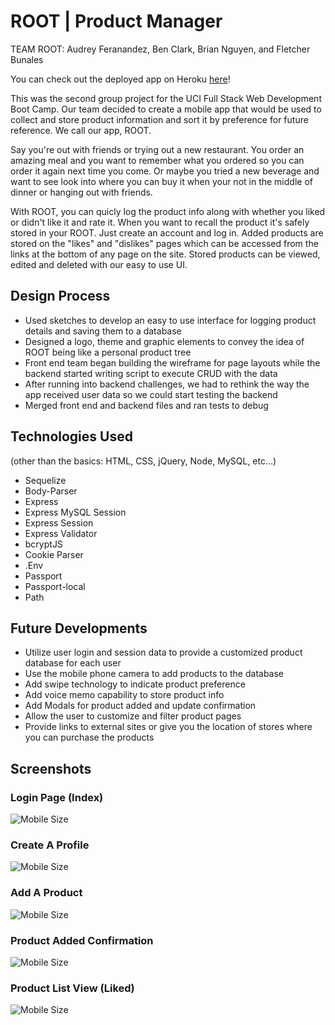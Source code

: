 # ROOT | Product Manager

TEAM ROOT: Audrey Feranandez, Ben Clark, Brian Nguyen, and Fletcher Bunales

You can check out the deployed app on Heroku [here](https://warm-oasis-23319.herokuapp.com/)!

This was the second group project for the UCI Full Stack Web Development Boot Camp. Our team decided to create a mobile app that would be used to collect and store product information and sort it by preference for future reference. We call our app, ROOT.

Say you're out with friends or trying out a new restaurant. You order an amazing meal and you want to remember what you ordered so you can order it again next time you come. Or maybe you tried a new beverage and want to see look into where you can buy it when your not in the middle of dinner or hanging out with friends. 

With ROOT, you can quicly log the product info along with whether you liked or didn't like it and rate it. When you want to recall the product it's safely stored in your ROOT. Just create an account and log in. Added products are stored on the "likes" and "dislikes" pages which can be accessed from the links at the bottom of any page on the site. Stored products can be viewed, edited and deleted with our easy to use UI.

## Design Process

* Used sketches to develop an easy to use interface for logging product details and saving them to a database
* Designed a logo, theme and graphic elements to convey the idea of ROOT being like a personal product tree
* Front end team began building the wireframe for page layouts while the backend started writing script to execute CRUD with the data
* After running into backend challenges, we had to rethink the way the app received user data so we could start testing the backend
* Merged front end and backend files and ran tests to debug

## Technologies Used

(other than the basics: HTML, CSS, jQuery, Node, MySQL, etc…)
* Sequelize
* Body-Parser
* Express
* Express MySQL Session
* Express Session
* Express Validator
* bcryptJS
* Cookie Parser
* .Env
* Passport
* Passport-local
* Path

## Future Developments

* Utilize user login and session data to provide a customized product database for each user
* Use the mobile phone camera to add products to the database
* Add swipe technology to indicate product preference
* Add voice memo capability to store product info
* Add Modals for product added and update confirmation
* Allow the user to customize and filter product pages
* Provide links to external sites or give you the location of stores where you can purchase the products

## Screenshots

### Login Page (Index)

![Mobile Size](/screenshots/home.png)

### Create A Profile

![Mobile Size](/screenshots/create.png)

### Add A Product

![Mobile Size](/screenshots/add.png)

### Product Added Confirmation

![Mobile Size](/screenshots/confirm.png)

### Product List View (Liked)

![Mobile Size](/screenshots/liked.png)